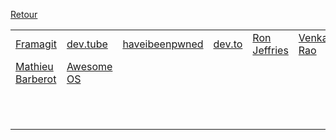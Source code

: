 
[Retour](README.md)

|                       |                     |                     |                     |                     |                     |
| --------------------- | ------------------- | ------------------- | ------------------- | ------------------- | ------------------- |
| [Framagit][1]         | [dev.tube][2]       | [haveibeenpwned][3] | [dev.to][4]         | [Ron Jeffries][5]   | [Venkatesh Rao][6]  |
| [Mathieu Barberot][7] | [Awesome OS][8]     |                     |                     |                     |                     |
|                       |                     |                     |                     |                     |                     |
|                       |                     |                     |                     |                     |                     |
|                       |                     |                     |                     |                     |                     |
|                       |                     |                     |                     |                     |                     |
|                       |                     |                     |                     |                     |                     |
|                       |                     |                     |                     |                     |                     |
|                       |                     |                     |                     |                     |                     |
|                       |                     |                     |                     |                     |                     |
|                       |                     |                     |                     |                     |                     |
|                       |                     |                     |                     |                     |                     |
|                       |                     |                     |                     |                     |                     |

[1]:https://framagit.org/
[2]:https://dev.tube/
[3]:https://haveibeenpwned.com/
[4]:https://dev.to/
[5]:https://www.ronjeffries.com/
[6]:https://breakingsmart.substack.com/people/2264734
[7]:https://mbarberot.gitlab.io/
[8]:https://awesomeopensource.com/
[9]:
[10]:
[11]:
[12]:
[13]:
[14]:
[15]:
[16]:
[17]:
[18]:
[19]:
[20]:
[21]:
[22]:
[23]:
[24]:
[25]:
[26]:
[27]:
[28]:
[29]:
[30]:
[31]:
[32]:
[33]:
[34]:
[35]:
[36]:
[37]:
[38]:
[39]:
[40]:
